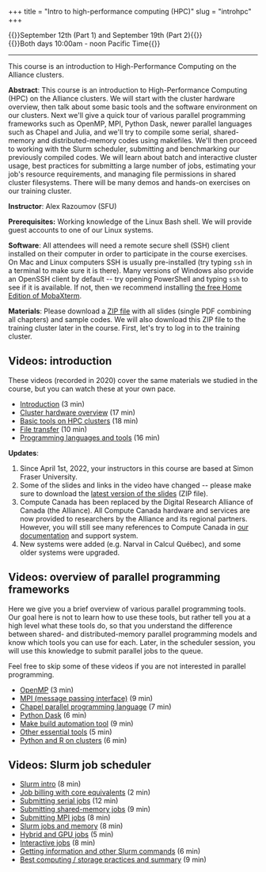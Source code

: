 +++
title = "Intro to high-performance computing (HPC)"
slug = "introhpc"
+++

{{<cor>}}September 12th (Part 1) and September 19th (Part 2){{</cor>}}\
{{<cgr>}}Both days 10:00am - noon Pacific Time{{</cgr>}}

<!-- Course materials will be added here shortly before the start of the course. -->

---

This course is an introduction to High-Performance Computing on the Alliance clusters.

**Abstract**: This course is an introduction to High-Performance Computing (HPC) on the Alliance clusters. We
will start with the cluster hardware overview, then talk about some basic tools and the software environment
on our clusters. Next we'll give a quick tour of various parallel programming frameworks such as OpenMP, MPI,
Python Dask, newer parallel languages such as Chapel and Julia, and we'll try to compile some serial,
shared-memory and distributed-memory codes using makefiles. We'll then proceed to working with the Slurm
scheduler, submitting and benchmarking our previously compiled codes. We will learn about batch and
interactive cluster usage, best practices for submitting a large number of jobs, estimating your job's
resource requirements, and managing file permissions in shared cluster filesystems. There will be many demos
and hands-on exercises on our training cluster.

**Instructor**: Alex Razoumov (SFU)

**Prerequisites:** Working knowledge of the Linux Bash shell. We will provide guest accounts to one of our
Linux systems.

**Software**: All attendees will need a remote secure shell (SSH) client installed on their computer in order
to participate in the course exercises. On Mac and Linux computers SSH is usually pre-installed (try typing
`ssh` in a terminal to make sure it is there). Many versions of Windows also provide an OpenSSH client by
default -- try opening PowerShell and typing `ssh` to see if it is available. If not, then we recommend
installing [the free Home Edition of MobaXterm](https://mobaxterm.mobatek.net/download.html).

**Materials**: Please download a [ZIP file](http://bit.ly/introhpc2) with all slides (single PDF combining all
   chapters) and sample codes. We will also download this ZIP file to the training cluster later in the
   course. First, let's try to log in to the training cluster.






<!-- {{<cor>}}Part 1{{</cor>}} \ -->
<!-- Click on a triangle to expand a question: -->

<!-- {{< question num="1: cluster filesystems" >}} -->
<!-- Let's log in to the training cluster. Try to access `/home`, `/scratch`, `/project` on the training cluster. Note that -->
<!-- these only emulate the real production filesystems and have no speed benefits on the training cluster. -->
<!-- {{< /question >}} -->

<!-- {{< question num="2: edit a remote file" >}} -->
<!-- Edit a remote file in `nano` or `vi` or `emacs`. Use `cat` or `more` to view its content in the terminal. -->
<!-- {{< /question >}} -->

<!-- {{< question num="3: gcc compiler" >}} -->
<!-- Load the default GNU compiler with `module` command. Which version is it? Try to understand what the module does: run -->
<!-- `module show` on it, `echo $PATH`, `which gcc`. -->
<!-- {{< /question >}} -->

<!-- {{< question num="4: Intel compiler" >}} -->
<!-- Load the default Intel compiler. Which version is it? Does it work on the training cluster? -->
<!-- {{< /question >}} -->

<!-- {{< question num="5: third compiler?" >}} -->
<!-- Can you spot the third compiler family when you do `module avail`? -->
<!-- {{< /question >}} -->

<!-- {{< question num="6: scipy-stack" >}} -->
<!-- What other modules does `scipy-stack/2022a` load? -->
<!-- {{< /question >}} -->

<!-- {{< question num="7: python3" >}} -->
<!-- How many versions of python3 do we have? What about python2? -->
<!-- {{< /question >}} -->

<!-- {{< question num="8: research software" >}} -->
<!-- Think of a software package that you use. Check if it is installed on the cluster, and share your findings. -->
<!-- {{< /question >}} -->

<!-- {{< question num="9: file transfer" >}} -->
<!-- Transfer a file to/from the cluster (we did this already in bash class) using either command line or GUI. Type "done" -->
<!-- into the chat when done. -->
<!-- {{< /question >}} -->

<!-- {{< question num="10: why HPC?" >}} -->
<!-- Can you explain (1-2 sentences) how HPC can help us solve problems? Why a desktop/workstation not sufficient? Maybe, you -->
<!-- can give an example from your field? -->
<!-- {{< /question >}} -->

<!-- {{< question num="11: tmux" >}} -->
<!-- Try left+right or upper+lower split panes in `tmux`. Edit a file in one and run bash commands in the -->
<!-- other. Try disconnecting temporarily and then reconnecting to the same session. -->
<!-- {{< /question >}} -->

<!-- {{< question num="12: compiling" >}} -->
<!-- In `introHPC/codes`, compile `{pi,sharedPi,distributedPi}.c` files. Try running a short serial code on the login node -->
<!-- (not longer than a few seconds: modify the number of terms in the summation). -->
<!-- {{< /question >}} -->

<!-- {{< question num="13a: make" >}} -->
<!-- Write a makefile to replace these compilations commands with `make {serial,openmp,mpi}`. -->
<!-- {{< /question >}} -->

<!-- {{< question num="13b: make (cont.)" >}} -->
<!-- Add target `all`. -->

<!-- Add target `clean`. Try implementing `clean` for *all* executable files in the current directory, no matter what they -->
<!-- are called. -->
<!-- {{< /question >}} -->

<!-- {{< question num="14: Julia" >}} -->
<!-- Julia parallelism was not mentioned in the videos. Let's quickly talk about it (slide 29). -->
<!-- {{< /question >}} -->

<!-- {{< question num="14b: parallelization" >}} -->
<!-- Suggest a computational problem to parallelize. Which of the parallel tools mentioned in the videos would you use, and -->
<!-- why? -->

<!-- If you are not sure about the right tool, suggest a problem, and we can brainstorm the approach together. -->
<!-- {{< /question >}} -->


<!-- {{< question num="15: Python and R" >}} -->
<!-- If you use Python or R in your work, try running a Python or R script in the terminal. -->

<!-- If this script depends on packages, try installing them in your own directory with `virtualenv`. Probably, only a few of -->
<!-- you should do this on the training cluster at the same time. -->
<!-- {{< /question >}} -->

<!-- {{< question num="16: other" >}} -->
<!-- Any remaining questions? Type your question into the chat, ask via audio (unmute), or raise your hand in Zoom. -->
<!-- {{< /question >}} -->







<!-- {{< solution >}} -->
<!-- ```sh -->
<!-- function countfiles() { -->
<!--     if [ $# -eq 0 ]; then -->
<!--         echo "No arguments given. Usage: countfiles dir1 dir2 ..." -->
<!--         return 1 -->
<!--     fi -->
<!--     for dir in $@; do -->
<!--         echo in $dir we found $(find $dir -type f | wc -l) files -->
<!--     done -->
<!-- } -->
<!-- ``` -->
<!-- {{< /solution >}} -->







<!-- {{<cor>}}Part 2{{</cor>}} \ -->
<!-- Click on a triangle to expand a question: -->

<!-- {{< question num="17: serial job" >}} -->
<!-- Submit a serial job that runs `hostname` command. -->

<!-- Try playing with `sq`, `squeue`, `scancel` commands. -->
<!-- {{< /question >}} -->

<!-- {{< question num="18: serial job (cont.)" >}} -->
<!-- Submit a serial job based on `pi.c`. -->

<!-- Try `sstat` on a currently running job. Try `seff` and `sacct` on a completed job. -->
<!-- {{< /question >}} -->

<!-- {{< question num="19: optimization timing" >}} -->
<!-- Using a serial job, time optimized (`-O2`) vs. unoptimized code. Type your findings into the chat. -->
<!-- {{< /question >}} -->

<!-- {{< question num="20: Python vs. C timing" >}} -->
<!-- Using a serial job, time `pi.c` vs. `pi.py` for the same number of terms (cannot be too large or too small -- why?). -->

<!-- Python pros -- can you speed up `pi.py`? -->
<!-- {{< /question >}} -->

<!-- {{< question num="21: array job" >}} -->
<!-- Submit an array job for different values of `n` (number of terms) with `pi.c`. How can you have different executable for -->
<!-- each job inside the array? -->
<!-- {{< /question >}} -->

<!-- {{< question num="22: OpenMP job" >}} -->
<!-- Submit a shared-memory job based on `sharedPi.c`. Did you get any speedup? Type your answer into the chat. -->
<!-- {{< /question >}} -->

<!-- {{< question num="23: MPI job" >}} -->
<!-- Submit an MPI job based on `distributedPi.c`. -->

<!-- Try scaling 1 → 2 → 4 → 8 cores. Did you get any speedup? Type your answer into the chat. -->
<!-- {{< /question >}} -->

<!-- {{< question num="24: serial interactive job" >}} -->
<!-- Test the serial code inside an interactive job. Please quit the job when done, as we have very few compute cores on the -->
<!-- training cluster. -->

<!-- Note: we have seen the training cluster become unstable when using too many interactive resources. Strictly speaking, -->
<!-- this should not happen, however there is a small chance it might. We do have a backup. -->
<!-- {{< /question >}} -->

<!-- {{< question num="25: shared-memory interactive job" >}} -->
<!-- Test the shared-memory code inside an interactive job. Please quit when done, as we have very few compute cores on the training cluster. -->
<!-- {{< /question >}} -->

<!-- {{< question num="26: MPI interactive job" >}} -->
<!-- Test the MPI code inside an interactive job. Please quit when done, as we have very few compute cores on the training cluster. -->
<!-- {{< /question >}} -->

<!-- {{< question num="27: debugging and optimization" >}} -->
<!-- Let's talk about debugging, profiling and code optimization. -->
<!-- {{< /question >}} -->

<!-- {{< question num="28: permissions and file sharing" >}} -->
<!-- Let's talk about file permissions and file sharing. -->

<!-- Share a file in your `~/projects` directory (make it readable) with all other users in `def-sponsor00` group. -->
<!-- {{< /question >}} -->

<!-- {{< question num="29: other" >}} -->
<!-- Are there questions on any of the topics that we covered today? You can type your question into the chat, ask via audio -->
<!-- (unmute), or raise your hand in Zoom. -->
<!-- {{< /question >}} -->

















## Videos: introduction

These videos (recorded in 2020) cover the same materials we studied in the course, but you can watch these at
your own pace.

- [Introduction](https://www.youtube.com/watch?v=dVMNSp98yRA) (3 min)
- [Cluster hardware overview](https://www.youtube.com/watch?v=pLy3m9Nq4rM) (17 min)
- [Basic tools on HPC clusters](https://www.youtube.com/watch?v=9StaWaE4KRw) (18 min)
- [File transfer](https://www.youtube.com/watch?v=SjANgOLA4lc) (10 min)
- [Programming languages and tools](https://www.youtube.com/watch?v=dhV0Jg8VLoU) (16 min)

**Updates**:
1. Since April 1st, 2022, your instructors in this course are based at Simon Fraser University.
1. Some of the slides and links in the video have changed -- please make sure to download
   the [latest version of the slides](http://bit.ly/introhpc2) (ZIP file).
1. Compute Canada has been replaced by the Digital Research Alliance of Canada (the Alliance). All Compute
  Canada hardware and services are now provided to researchers by the Alliance and its regional
  partners. However, you will still see many references to Compute Canada in
  [our documentation](https://docs.alliancecan.ca) and support system.
1. New systems were added (e.g. Narval in Calcul Québec), and some older systems were upgraded.

## Videos: overview of parallel programming frameworks

Here we give you a brief overview of various parallel programming tools. Our goal here is not to learn how to
use these tools, but rather tell you at a high level what these tools do, so that you understand the
difference between shared- and distributed-memory parallel programming models and know which tools you can use
for each. Later, in the scheduler session, you will use this knowledge to submit parallel jobs to the queue.

Feel free to skip some of these videos if you are not interested in parallel programming.

- [OpenMP](https://www.youtube.com/watch?v=hrN8hYYI-GA) (3 min)
- [MPI (message passing interface)](https://www.youtube.com/watch?v=0jTuecDVPYI) (9 min)
- [Chapel parallel programming language](https://www.youtube.com/watch?v=ptR9Wa-Saek) (7 min)
- [Python Dask](https://www.youtube.com/watch?v=-kYclNmUuX0) (6 min)
- [Make build automation tool](https://www.youtube.com/watch?v=m_60GzGJn6E) (9 min)
- [Other essential tools](https://www.youtube.com/watch?v=Ncwmx80zlGE) (5 min)
- [Python and R on clusters](https://www.youtube.com/watch?v=hqdvNMAaegI) (6 min)

## Videos: Slurm job scheduler

- [Slurm intro](https://www.youtube.com/watch?v=Qd39UkdajwQ) (8 min)
- [Job billing with core equivalents](https://www.youtube.com/watch?v=GjI8Fmzo20A) (2 min)
- [Submitting serial jobs](https://www.youtube.com/watch?v=sv5lUnoBV30) (12 min)
- [Submitting shared-memory jobs](https://www.youtube.com/watch?v=rIxTP8d8PaM) (9 min)
- [Submitting MPI jobs](https://www.youtube.com/watch?v=7RWpRtCCPz8) (8 min)
- [Slurm jobs and memory](https://www.youtube.com/watch?v=zaYUIjsuKoU) (8 min)
- [Hybrid and GPU jobs](https://www.youtube.com/watch?v=-1g2WM9kG88) (5 min)
- [Interactive jobs](https://www.youtube.com/watch?v=Ye7IrSxaN2k) (8 min)
- [Getting information and other Slurm commands](https://www.youtube.com/watch?v=I_U5u9F-_no) (6 min)
- [Best computing / storage practices and summary](https://www.youtube.com/watch?v=G4dcMri-gDM) (9 min)


<!-- An interactive job will give you a bash shell on one the nodes that was allocated to your job. There you -->
<!-- can start a test run, debug your code, start a VNC/ParaView/VisIt/etc server and connect to it from a -->
<!-- client on your computer, etc. Note that interactive jobs typically have a short maximum runtime, usually -->
<!-- 3 hours. -->

<!-- One of the main takeaways from this course is to learn how to transition between `sbatch` and `salloc` -->
<!-- commands. You may debug your workflow with `salloc`, transition to production jobs with `sbatch`, and -->
<!-- then find that you need to use `salloc` again to debug problems and to analyze your large datasets. -->
